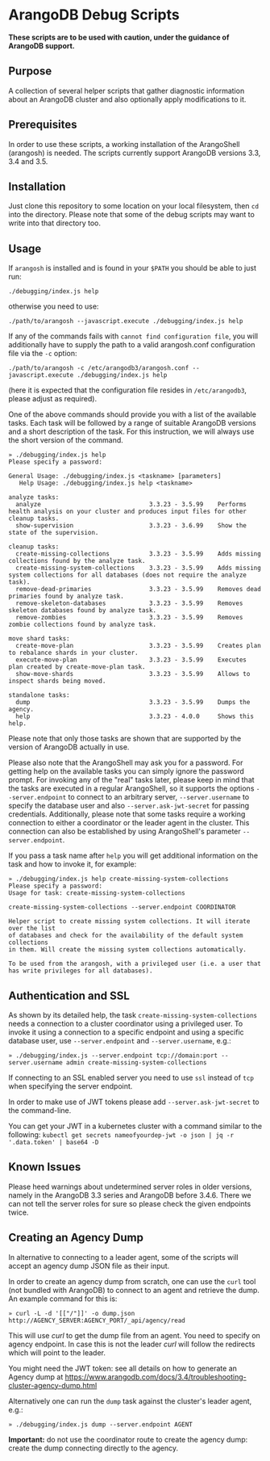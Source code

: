 # ArangoDB Debug Scripts

**These scripts are to be used with caution, under the guidance of ArangoDB support.**

## Purpose

A collection of several helper scripts that gather diagnostic information about an
ArangoDB cluster and also optionally apply modifications to it.

## Prerequisites

In order to use these scripts, a working installation of the ArangoShell (arangosh)
is needed. The scripts currently support ArangoDB versions 3.3, 3.4 and 3.5.

## Installation

Just clone this repository to some location on your local filesystem, then `cd`
into the directory. Please note that some of the debug scripts may want to write into
that directory too.

## Usage

If `arangosh` is installed and is found in your `$PATH` you should be able to just run:
```
./debugging/index.js help
```
otherwise you need to use:
```
./path/to/arangosh --javascript.execute ./debugging/index.js help
```

If any of the commands fails with `cannot find configuration file`, you will additionally
have to supply the path to a valid arangosh.conf configuration file via the `-c` option:

```
./path/to/arangosh -c /etc/arangodb3/arangosh.conf --javascript.execute ./debugging/index.js help
```
(here it is expected that the configuration file resides in `/etc/arangodb3`, please adjust
as required).

One of the above commands should provide you with a list of the available tasks. Each task
will be followed by a range of suitable ArangoDB versions and a short description of the
task. For this instruction, we will always use the short version of the command.

```
» ./debugging/index.js help
Please specify a password: 

General Usage: ./debugging/index.js <taskname> [parameters]
   Help Usage: ./debugging/index.js help <taskname>

analyze tasks:
  analyze                              3.3.23 - 3.5.99    Performs health analysis on your cluster and produces input files for other cleanup tasks.
  show-supervision                     3.3.23 - 3.6.99    Show the state of the supervision.

cleanup tasks:
  create-missing-collections           3.3.23 - 3.5.99    Adds missing collections found by the analyze task.
  create-missing-system-collections    3.3.23 - 3.5.99    Adds missing system collections for all databases (does not require the analyze task).
  remove-dead-primaries                3.3.23 - 3.5.99    Removes dead primaries found by analyze task.
  remove-skeleton-databases            3.3.23 - 3.5.99    Removes skeleton databases found by analyze task.
  remove-zombies                       3.3.23 - 3.5.99    Removes zombie collections found by analyze task.

move shard tasks:
  create-move-plan                     3.3.23 - 3.5.99    Creates plan to rebalance shards in your cluster.
  execute-move-plan                    3.3.23 - 3.5.99    Executes plan created by create-move-plan task.
  show-move-shards                     3.3.23 - 3.5.99    Allows to inspect shards being moved.

standalone tasks:
  dump                                 3.3.23 - 3.5.99    Dumps the agency.
  help                                 3.3.23 - 4.0.0     Shows this help.
```

Please note that only those tasks are shown that are supported by the version of
ArangoDB actually in use.

Please also note that the ArangoShell may ask you for a password. For getting help 
on the available tasks you can simply ignore the password prompt. For invoking any of
the "real" tasks later, please keep in mind that the tasks are executed in a regular
ArangoShell, so it supports the options `--server.endpoint` to connect to an 
arbitrary server, `--server.username` to specify the database user and also
`--server.ask-jwt-secret` for passing credentials.
Additionally, please note that some tasks require a working connection to either
a coordinator or the leader agent in the cluster. This connection can also be 
established by using ArangoShell's parameter `--server.endpoint`.

If you pass a task name after `help` you will get additional information on the
task and how to invoke it, for example:

```
» ./debugging/index.js help create-missing-system-collections
Please specify a password: 
Usage for task: create-missing-system-collections

create-missing-system-collections --server.endpoint COORDINATOR

Helper script to create missing system collections. It will iterate over the list
of databases and check for the availability of the default system collections
in them. Will create the missing system collections automatically.

To be used from the arangosh, with a privileged user (i.e. a user that
has write privileges for all databases).
```

## Authentication and SSL

As shown by its detailed help, the task `create-missing-system-collections` needs a
connection to a cluster coordinator using a privileged user. To invoke it using a 
connection to a specific endpoint and using a specific database user, use `--server.endpoint` 
and `--server.username`, e.g.:
```
» ./debugging/index.js --server.endpoint tcp://domain:port --server.username admin create-missing-system-collections
```

If connecting to an SSL enabled server you need to use `ssl` instead of `tcp` when
specifying the server endpoint.

In order to make use of JWT tokens please add `--server.ask-jwt-secret` to the command-line.

You can get your JWT in a kubernetes cluster with a command similar to the following:
`kubectl get secrets nameofyourdep-jwt -o json | jq -r '.data.token' | base64 -D`

## Known Issues

Please heed warnings about undetermined server roles in older versions, namely in the
ArangoDB 3.3 series and ArangoDB before 3.4.6.
There we can not tell the server roles for sure so please check the
given endpoints twice.

## Creating an Agency Dump

In alternative to connecting to a leader agent, some of the scripts will accept an agency dump JSON
file as their input.

In order to create an agency dump from scratch, one can use the `curl` tool (not bundled
with ArangoDB) to connect to an agent and retrieve the dump.
An example command for this is:

```
» curl -L -d '[["/"]]' -o dump.json http://AGENCY_SERVER:AGENCY_PORT/_api/agency/read
```

This will use *curl* to get the dump file from an agent. You need to specify on
agency endpoint. In case this is not the leader *curl* will follow the redirects
which will point to the leader.

You might need the JWT token: see all details on how to generate an Agency dump at 
https://www.arangodb.com/docs/3.4/troubleshooting-cluster-agency-dump.html

Alternatively one can run the `dump` task against the cluster's leader agent, e.g.:
```
» ./debugging/index.js dump --server.endpoint AGENT
```

**Important:** do not use the coordinator route to create the agency dump: create the dump
connecting directly to the agency.
